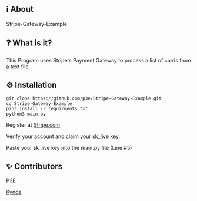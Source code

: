 ## ℹ️ About
Stripe-Gateway-Example
## ❓ What is it?
This Program uses Stripe's Payment Gateway to process a list of cards from a text file.
## ⚙️ Installation
```
git clone https://github.com/p3e/Stripe-Gateway-Example.git
cd Stripe-Gateway-Example
pip3 install -r requirments.txt
python3 main.py
```
Register at [Stripe.com](https://stripe.com)

Verify your account and claim your sk_live key.

Paste your sk_live key into the main.py file (Line #5)

## ✨ Contributors
[P3E](https://github.com/p3e)

[Kynda](https://github.com/Shadawks)
